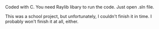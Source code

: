 Coded with C. You need Raylib libary to run the code. Just open .sln file.

This was a school project, but unfortunately, I couldn't finish it in time. I probably won't finish it at all, either.
